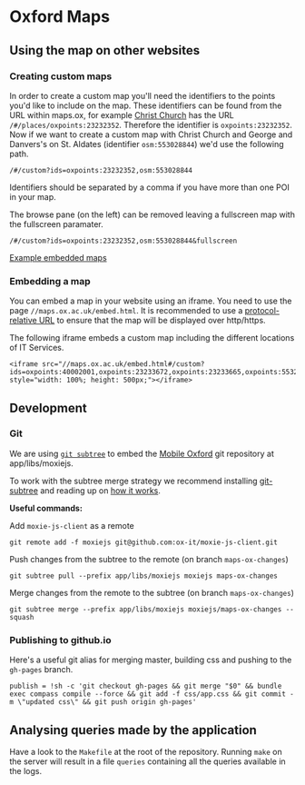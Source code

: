 # Oxford Maps

## Using the map on other websites

### Creating custom maps

In order to create a custom map you'll need the identifiers to the points you'd like to include on the map.
These identifiers can be found from the URL within maps.ox, for example [Christ Church](http://ox-it.github.io/maps.ox/#/places/oxpoints:23232352) has the URL `/#/places/oxpoints:23232352`.
Therefore the identifier is `oxpoints:23232352`. Now if we want to create a custom map with Christ Church and George and Danvers's on St. Aldates
(identifier `osm:553028844`) we'd use the following path.

    /#/custom?ids=oxpoints:23232352,osm:553028844

Identifiers should be separated by a comma if you have more than one POI in your map.

The browse pane (on the left) can be removed leaving a fullscreen map with the fullscreen paramater.

    /#/custom?ids=oxpoints:23232352,osm:553028844&fullscreen

[Example embedded maps](examples/custom.html)

### Embedding a map

You can embed a map in your website using an iframe. You need to use the page `//maps.ox.ac.uk/embed.html`.
It is recommended to use a [protocol-relative URL](http://www.paulirish.com/2010/the-protocol-relative-url/) to ensure that the map will be displayed over http/https.


The following iframe embeds a custom map including the different locations of IT Services.

    <iframe src="//maps.ox.ac.uk/embed.html#/custom?ids=oxpoints:40002001,oxpoints:23233672,oxpoints:23233665,oxpoints:55329098,oxpoints:23233636" style="width: 100%; height: 500px;"></iframe>

## Development

### Git

We are using [`git subtree`](https://github.com/git/git/blob/master/contrib/subtree/git-subtree.txt)
to embed the [Mobile Oxford](https://github.com/ox-it/moxie-js-client) git repository at
app/libs/moxiejs.

To work with the subtree merge strategy we recommend installing
[git-subtree](https://github.com/git/git/blob/master/contrib/subtree/git-subtree.txt) and reading up
on [how it works](http://blogs.atlassian.com/2013/05/alternatives-to-git-submodule-git-subtree/).

**Useful commands:**

Add `moxie-js-client` as a remote

    git remote add -f moxiejs git@github.com:ox-it/moxie-js-client.git

Push changes from the subtree to the remote (on branch `maps-ox-changes`)

    git subtree pull --prefix app/libs/moxiejs moxiejs maps-ox-changes

Merge changes from the remote to the subtree (on branch `maps-ox-changes`)

    git subtree merge --prefix app/libs/moxiejs moxiejs/maps-ox-changes --squash


### Publishing to github.io

Here's a useful git alias for merging master, building css and pushing to the `gh-pages` branch.

    publish = !sh -c 'git checkout gh-pages && git merge "$0" && bundle exec compass compile --force && git add -f css/app.css && git commit -m \"updated css\" && git push origin gh-pages'

## Analysing queries made by the application

Have a look to the `Makefile` at the root of the repository. Running `make` on the server
will result in a file `queries` containing all the queries available in the logs.
